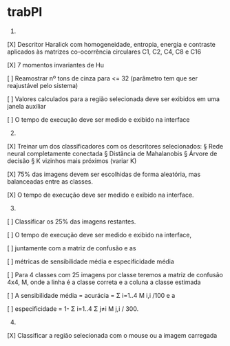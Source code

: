 # trabPI

1) 
[X] Descritor Haralick com homogeneidade, entropia, energia e contraste aplicados às matrizes co-ocorrência
circulares C1, C2, C4, C8 e C16

[X] 7 momentos invariantes de Hu

[ ] Reamostrar nº tons de cinza para <= 32  (parâmetro tem que ser reajustável pelo sistema)

[ ] Valores calculados para a região selecionada deve ser exibidos em uma janela auxiliar

[ ] O tempo de execução deve ser medido e exibido na interface

2)
[X] Treinar um dos classificadores com os descritores selecionados:
	§ Rede neural completamente conectada
	§ Distância de Mahalanobis
	§ Árvore de decisão
	§ K vizinhos mais próximos (variar K)
	
[X] 75% das imagens devem ser escolhidas de forma aleatória, mas balanceadas entre as classes. 

[X] O tempo de execução deve ser medido e exibido na interface.


3) 
[ ] Classificar os 25% das imagens restantes. 

[ ] O tempo de execução deve ser medido e exibido na interface, 

[ ] juntamente com a matriz de confusão e as 

[ ] métricas de sensibilidade média e especificidade média

[ ] Para 4 classes com 25 imagens por classe teremos a matriz de confusão 4x4, M, onde a linha é a classe correta e a coluna a
classe estimada

[ ] A sensibilidade média = acurácia = Σ i=1..4 M i,i /100 e a 

[ ] especificidade = 1- Σ i=1..4 Σ j≠i M j,i / 300.

4) 
[X] Classificar a região selecionada com o mouse ou a imagem carregada
